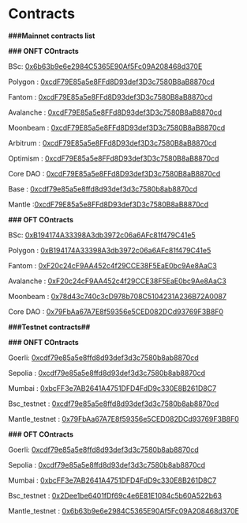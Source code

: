 # Contracts
 
**###Mainnet contracts list**  

**### ONFT COntracts**  

BSc:  [0x6b63b9e6e2984C5365E90Af5Fc09A208468d370E](https://bscscan.com/address/0x6b63b9e6e2984C5365E90Af5Fc09A208468d370E#code)  

Polygon : [0xcdF79E85a5e8FFd8D93def3D3c7580B8aB8870cd](https://polygonscan.com/address/0xcdF79E85a5e8FFd8D93def3D3c7580B8aB8870cd#code)  

Fantom : [0xcdF79E85a5e8FFd8D93def3D3c7580B8aB8870cd](https://ftmscan.com/address/0xcdf79e85a5e8ffd8d93def3d3c7580b8ab8870cd#code)  

Avalanche :  [0xcdF79E85a5e8FFd8D93def3D3c7580B8aB8870cd](https://snowtrace.io/address/0xcdF79E85a5e8FFd8D93def3D3c7580B8aB8870cd#code)  

Moonbeam : [0xcdF79E85a5e8FFd8D93def3D3c7580B8aB8870cd](https://moonbeam.moonscan.io/address/0xcdF79E85a5e8FFd8D93def3D3c7580B8aB8870cd#code)  

Arbitrum : [0xcdF79E85a5e8FFd8D93def3D3c7580B8aB8870cd](https://arbiscan.io/address/0xcdF79E85a5e8FFd8D93def3D3c7580B8aB8870cd#code)  

Optimism : [0xcdF79E85a5e8FFd8D93def3D3c7580B8aB8870cd](https://optimistic.etherscan.io/address/0xcdF79E85a5e8FFd8D93def3D3c7580B8aB8870cd#code)  

Core DAO : [0xcdF79E85a5e8FFd8D93def3D3c7580B8aB8870cd](https://scan.coredao.org/address/0xcdF79E85a5e8FFd8D93def3D3c7580B8aB8870cd#code)  

Base     : [0xcdf79e85a5e8ffd8d93def3d3c7580b8ab8870cd](https://basescan.org/address/0xcdf79e85a5e8ffd8d93def3d3c7580b8ab8870cd#code)  

Mantle   :[0xcdF79E85a5e8FFd8D93def3D3c7580B8aB8870cd](https://explorer.mantle.xyz/address/0xcdF79E85a5e8FFd8D93def3D3c7580B8aB8870cd/contracts#address-tabs)  

**### OFT COntracts**  

BSc:  [0xB194174A33398A3db3972c06a6AFc81f479C41e5](https://bscscan.com/address/0xB194174A33398A3db3972c06a6AFc81f479C41e5#code)  

Polygon : [0xB194174A33398A3db3972c06a6AFc81f479C41e5](https://polygonscan.com/address/0xb194174a33398a3db3972c06a6afc81f479c41e5#code)  

Fantom : [0xF20c24cF9AA452c4f29CCE38F5EaE0bc9Ae8AaC3](https://ftmscan.com/address/0xf20c24cf9aa452c4f29cce38f5eae0bc9ae8aac3#code)  

Avalanche :  [0xF20c24cF9AA452c4f29CCE38F5EaE0bc9Ae8AaC3](https://snowtrace.io/address/0xf20c24cf9aa452c4f29cce38f5eae0bc9ae8aac3#code)  

Moonbeam : [0x78d43c740c3cD978b708C5104231A236B72A0087](https://moonbeam.moonscan.io/address/0x78d43c740c3cD978b708C5104231A236B72A0087#code)  

Core DAO : [0x79FbAa67A7E8f59356e5CED082DCd93769F3B8F0](https://scan.coredao.org/address/0x79FbAa67A7E8f59356e5CED082DCd93769F3B8F0#code)  



**###Testnet contracts##**  


**### ONFT COntracts**  

Goerli:  [0xcdf79e85a5e8ffd8d93def3d3c7580b8ab8870cd](https://goerli.etherscan.io/address/0xcdf79e85a5e8ffd8d93def3d3c7580b8ab8870cd#code)  

Sepolia : [0xcdf79e85a5e8ffd8d93def3d3c7580b8ab8870cd](https://sepolia.etherscan.io/address/0xcdf79e85a5e8ffd8d93def3d3c7580b8ab8870cd#code)  

Mumbai : [0xbcFF3e7AB2641A4751DFD4FdD9c330E8B261D8C7](https://mumbai.polygonscan.com/address/0xbcff3e7ab2641a4751dfd4fdd9c330e8b261d8c7#code)  

Bsc_testnet :  [0xcdf79e85a5e8ffd8d93def3d3c7580b8ab8870cd](https://testnet.bscscan.com/token/0xcdf79e85a5e8ffd8d93def3d3c7580b8ab8870cd?a=0xd3Ae73F4fa5ba54Db8bfd8f80371351e49647EfD#code)  

Mantle_testnet : [0x79FbAa67A7E8f59356e5CED082DCd93769F3B8F0](https://explorer.testnet.mantle.xyz/token/0x79FbAa67A7E8f59356e5CED082DCd93769F3B8F0/contracts)  

**### OFT COntracts**  

Goerli:  [0xcdf79e85a5e8ffd8d93def3d3c7580b8ab8870cd](https://goerli.etherscan.io/address/0x1392c0654fe80bc8907AB4449f736757d088f150#code)  

Sepolia : [0xcdf79e85a5e8ffd8d93def3d3c7580b8ab8870cd](https://sepolia.etherscan.io/address/0xcAE41c8bc205760c4Ec40Be4E6558F886aa14321#code)  

Mumbai : [0xbcFF3e7AB2641A4751DFD4FdD9c330E8B261D8C7](https://mumbai.polygonscan.com/address/0xcdF79E85a5e8FFd8D93def3D3c7580B8aB8870cd#code)  

Bsc_testnet :  [0x2Dee1be6401fDf69c4e6E81E1084c5b60A522b63](https://testnet.bscscan.com/token/0x2Dee1be6401fDf69c4e6E81E1084c5b60A522b63?a=0xd3Ae73F4fa5ba54Db8bfd8f80371351e49647EfD#code) 

Mantle_testnet : [0x6b63b9e6e2984C5365E90Af5Fc09A208468d370E](https://explorer.testnet.mantle.xyz/token/0x6b63b9e6e2984C5365E90Af5Fc09A208468d370E/contracts)  

